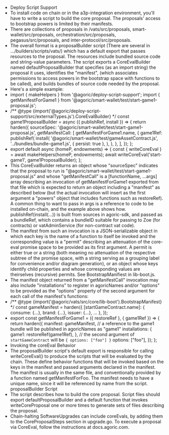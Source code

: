 - Deploy Script Support
- To install code on chain or in the a3p-integration environment, you'll have to write a script to build the core proposal. The proposals' access to bootstrap powers is limited by their manifests.
- There are collections of proposals in /vats/src/proposals, smart-wallet/src/proposals, orchestration/src/proposals, pegasus/src/proposals, and inter-protocol/src/proposals.
- The overall format is a proposalBuilder script (There are several in .../builders/scripts/vats/) which has a default export that passes resources to the proposal. The resources include bundled source code and string-value parameters. The script exports a CoreEvalBuilder named defaultProposalBuilder that specifies (as an import string) the proposal it uses, identifies the "manifest", (which associates permissions to access powers in the bootstrap space with functions to be called), and builds bundles of source code needed by the proposal.
- Here's a simple example:
- import { makeHelpers } from '@agoric/deploy-script-support';
  import { getManifestForGame1 } from '@agoric/smart-wallet/test/start-game1-proposal.js';
- /** @type {import('@agoric/deploy-script-support/src/externalTypes.js').CoreEvalBuilder} */
  const game1ProposalBuilder = async ({ publishRef, install }) => {
  return harden({
    sourceSpec: '@agoric/smart-wallet/test/start-game1-proposal.js',
    getManifestCall: [
      getManifestForGame1.name,
      {
        game1Ref: publishRef(
          install(
            '@agoric/smart-wallet/test/gameAssetContract.js',
            '../bundles/bundle-game1.js',
            { persist: true },
          ),
        ),
      },
    ],
  });
  };
- export default async (homeP, endowments) => {
  const { writeCoreEval } = await makeHelpers(homeP, endowments);
  await writeCoreEval('start-game1', game1ProposalBuilder);
  };
- This CoreEvalBuilder returns an object whose "sourceSpec" indicates that the proposal to run is "@agoric/smart-wallet/test/start-game1-proposal.js" and whose "getManifestCall" is a [functionName, ...args] array describing an invocation of getManifestForGame1 exported from that file which is expected to return an object including a "manifest" as described below (but the actual invocation will insert as the first argument a "powers" object that includes functions such as restoreRef). A common thing to want to pass in args is a reference to code to be installed on-chain, and the example above shows how. publishRef(install(...)) is built from sources in agoric-sdk, and passed as a bundleRef, which contains a bundleID suitable for passing to Zoe (for contracts) or vatAdminService (for non-contract vat code).
- The manifest from such an invocation is a JSON-serializable object in which each key is the name of a function to itself be invoked and the corresponding value is a "permit" describing an attenuation of the core-eval promise space to be provided as its first argument. A permit is either true or a string (both meaning no attenuation of the respective subtree of the promise space, with a string serving as a grouping label for convenience and/or diagram generation), or an object whose keys identify child properties and whose corresponding values are theirselves (recursive) permits. See BootstrapManifiest in lib-boot.js.
- The manifest object returned from a "getManifestCall" invocation may also include "installations" to register in agoricNames and/or "options" to be provided as the "options" property of the second argument for each call of the manifest's functions:
- /** @type {import('@agoric/vats/src/core/lib-boot').BootstrapManifest} */
  const gameManifest = harden({
  [startGameContract.name]: {
    consume: {...},
    brand: {...},
    issuer: {...},
    ...
  },
  });
- export const getManifestForGame1 = ({ restoreRef }, { game1Ref }) => {
  return harden({
    manifest: gameManifest,
    // a reference to the game1 bundle will be published in agoricNames as "game1"
    installations: {
      game1: restoreRef(game1Ref),
    },
    // the second argument of `startGameContract` will be `{ options: ["foo"] }`
    options: ["foo"],
  });
  };
- Invoking the coreEval Behavior
- The proposalBuilder script's default export is responsible for calling writeCoreEval() to produce the scripts that will be evaluated by the chain. These define behavior functions that will be invoked based on the keys in the manifest and passed arguments declared in the manifest. The manifest is usually in the same file, and conventionally provided by a function named getManifestForFoo. The manifest needs to have a unique name, since it will be referenced by name from the script.
  proposalBuilder Script
- The script describes how to build the core proposal. Script files should export defaultProposalBuilder and a default function that invokes writeCoreProposal one or more times to generate sets of files describing the proposal.
- Chain-halting SoftwareUpgrades can include coreEvals, by adding them to the CoreProposalSteps section in upgrade.go. To execute a proposal via CoreEval, follow the instructions at docs.agoric.com.